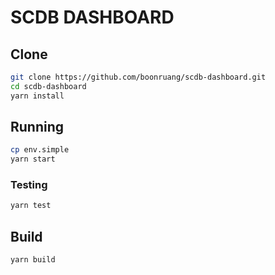 # SCDB DASHBOARD

## Clone
```bash
git clone https://github.com/boonruang/scdb-dashboard.git
cd scdb-dashboard
yarn install
```

## Running
```bash
cp env.simple
yarn start
```

### Testing
```bash
yarn test
```

## Build
```bash
yarn build
```